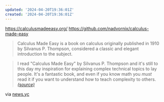 ```yaml
---
updated: '2024-04-20T19:36:01Z'
created: '2024-04-20T19:36:01Z'
---
```

https://calculusmadeeasy.org/
https://github.com/nadvornix/calculus-made-easy

> Calculus Made Easy is a book on calculus originally published in 1910 by Silvanus P. Thompson, considered a classic and elegant introduction to the subject.

> I read "Calculus Made Easy" by Silvanus P. Thompson and it's still to this day my inspiration for explaining complex technical topics to lay people. It's a fantastic book, and even if you know math you _must_ read it if you want to understand how to teach complexity to others. _[(source)](http://news.ycombinator.com/item?id=1299805)_

via [news.yc](https://news.ycombinator.com/item?id=40081541)